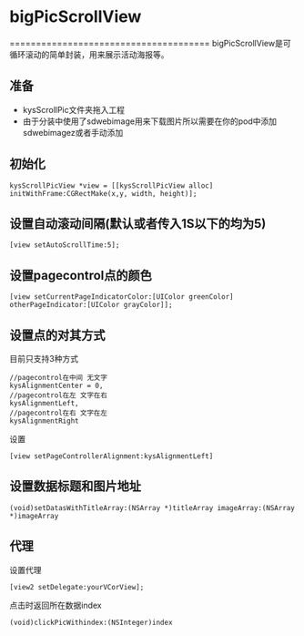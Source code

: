# bigPicScrollView
======================================
bigPicScrollView是可循环滚动的简单封装，用来展示活动海报等。
## 准备
* kysScrollPic文件夹拖入工程
* 由于分装中使用了sdwebimage用来下载图片所以需要在你的pod中添加sdwebimagez或者手动添加
## 初始化
```
kysScrollPicView *view = [[kysScrollPicView alloc] initWithFrame:CGRectMake(x,y, width, height)];
```
## 设置自动滚动间隔(默认或者传入1S以下的均为5)
```
[view setAutoScrollTime:5];
```
## 设置pagecontrol点的颜色
```
[view setCurrentPageIndicatorColor:[UIColor greenColor] otherPageIndicator:[UIColor grayColor]];
```
## 设置点的对其方式
目前只支持3种方式
```
//pagecontrol在中间 无文字
kysAlignmentCenter = 0,
//pagecontrol在左 文字在右
kysAlignmentLeft,
//pagecontrol在右 文字在左
kysAlignmentRight
```
设置
```
[view setPageControllerAlignment:kysAlignmentLeft]
```
## 设置数据标题和图片地址
```
(void)setDatasWithTitleArray:(NSArray *)titleArray imageArray:(NSArray *)imageArray
```
## 代理
设置代理
```
[view2 setDelegate:yourVCorView];
```
点击时返回所在数据index
```
(void)clickPicWithindex:(NSInteger)index
```
    
